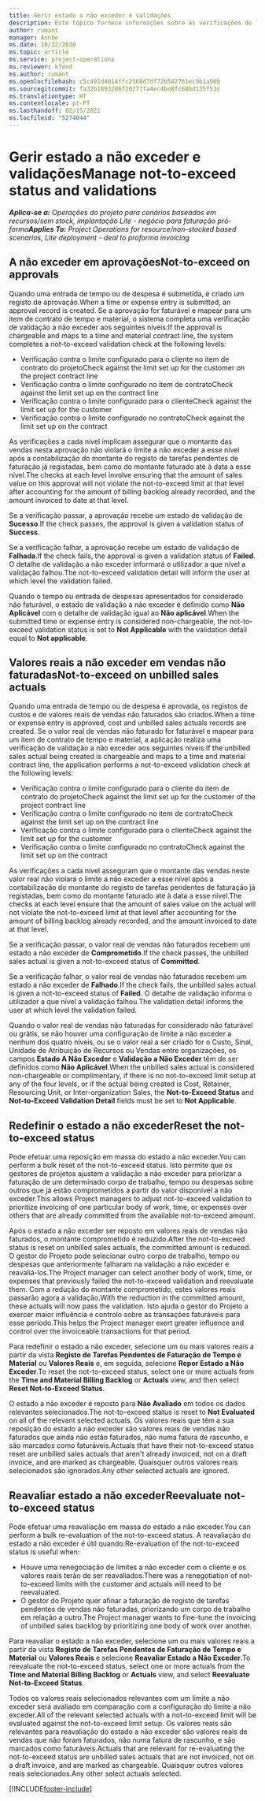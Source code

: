 ```yaml
---
title: Gerir estado a não exceder e validações
description: Este tópico fornece informações sobre as verificações de limite a não exceder realizadas no Project Operations.
author: rumant
manager: Annbe
ms.date: 10/22/2020
ms.topic: article
ms.service: project-operations
ms.reviewer: kfend
ms.author: rumant
ms.openlocfilehash: c5c491d4014ffc2568d7df72b542761ec9b1a90b
ms.sourcegitcommit: fa32b1893286f20271fa4ec4be8fc68bd135f53c
ms.translationtype: HT
ms.contentlocale: pt-PT
ms.lasthandoff: 02/15/2021
ms.locfileid: "5274044"
---
```

# <a name="manage-not-to-exceed-status-and-validations"></a><span data-ttu-id="9e690-103">Gerir estado a não exceder e validações</span><span class="sxs-lookup"><span data-stu-id="9e690-103">Manage not-to-exceed status and validations</span></span> 

<span data-ttu-id="9e690-104">_**Aplica-se a:** Operações do projeto para cenários baseados em recursos/sem stock, implantação Lite - negócio para faturação pró-forma_</span><span class="sxs-lookup"><span data-stu-id="9e690-104">_**Applies To:** Project Operations for resource/non-stocked based scenarios, Lite deployment - deal to proforma invoicing_</span></span>

## <a name="not-to-exceed-on-approvals"></a><span data-ttu-id="9e690-105">A não exceder em aprovações</span><span class="sxs-lookup"><span data-stu-id="9e690-105">Not-to-exceed on approvals</span></span>

<span data-ttu-id="9e690-106">Quando uma entrada de tempo ou de despesa é submetida, é criado um registo de aprovação.</span><span class="sxs-lookup"><span data-stu-id="9e690-106">When a time or expense entry is submitted, an approval record is created.</span></span> <span data-ttu-id="9e690-107">Se a aprovação for faturável e mapear para um item de contrato de tempo e material, o sistema completa uma verificação de validação a não exceder aos seguintes níveis:</span><span class="sxs-lookup"><span data-stu-id="9e690-107">If the approval is chargeable and maps to a time and material contract line, the system completes a not-to-exceed validation check at the following levels:</span></span>

  - <span data-ttu-id="9e690-108">Verificação contra o limite configurado para o cliente no item de contrato do projeto</span><span class="sxs-lookup"><span data-stu-id="9e690-108">Check against the limit set up for the customer on the project contract line</span></span>
  - <span data-ttu-id="9e690-109">Verificação contra o limite configurado no item de contrato</span><span class="sxs-lookup"><span data-stu-id="9e690-109">Check against the limit set up on the contract line</span></span>
  - <span data-ttu-id="9e690-110">Verificação contra o limite configurado para o cliente</span><span class="sxs-lookup"><span data-stu-id="9e690-110">Check against the limit set up for the customer</span></span>
  - <span data-ttu-id="9e690-111">Verificação contra o limite configurado no contrato</span><span class="sxs-lookup"><span data-stu-id="9e690-111">Check against the limit set up on the contract</span></span>

<span data-ttu-id="9e690-112">As verificações a cada nível implicam assegurar que o montante das vendas nesta aprovação não violará o limite a não exceder a esse nível após a contabilização do montante do registo de tarefas pendentes de faturação já registadas, bem como do montante faturado até à data a esse nível.</span><span class="sxs-lookup"><span data-stu-id="9e690-112">The checks at each level involve ensuring that the amount of sales value on this approval will not violate the not-to-exceed limit at that level after accounting for the amount of billing backlog already recorded, and the amount invoiced to date at that level.</span></span>

<span data-ttu-id="9e690-113">Se a verificação passar, a aprovação recebe um estado de validação de **Sucesso**.</span><span class="sxs-lookup"><span data-stu-id="9e690-113">If the check passes, the approval is given a validation status of **Success**.</span></span>

<span data-ttu-id="9e690-114">Se a verificação falhar, a aprovação recebe um estado de validação de **Falhada**.</span><span class="sxs-lookup"><span data-stu-id="9e690-114">If the check fails, the approval is given a validation status of **Failed**.</span></span> <span data-ttu-id="9e690-115">O detalhe de validação a não exceder informará o utilizador a que nível a validação falhou.</span><span class="sxs-lookup"><span data-stu-id="9e690-115">The not-to-exceed validation detail will inform the user at which level the validation failed.</span></span>

<span data-ttu-id="9e690-116">Quando o tempo ou entrada de despesas apresentados for considerado não faturável, o estado de validação a não exceder é definido como **Não Aplicável** com o detalhe de validação igual ao **Não aplicável**.</span><span class="sxs-lookup"><span data-stu-id="9e690-116">When the submitted time or expense entry is considered non-chargeable, the not-to-exceed validation status is set to **Not Applicable** with the validation detail equal to **Not applicable**.</span></span>

## <a name="not-to-exceed-on-unbilled-sales-actuals"></a><span data-ttu-id="9e690-117">Valores reais a não exceder em vendas não faturadas</span><span class="sxs-lookup"><span data-stu-id="9e690-117">Not-to-exceed on unbilled sales actuals</span></span>

<span data-ttu-id="9e690-118">Quando uma entrada de tempo ou de despesa é aprovada, os registos de custos e de valores reais de vendas não faturados são criados.</span><span class="sxs-lookup"><span data-stu-id="9e690-118">When a time or expense entry is approved, cost and unbilled sales actuals records are created.</span></span> <span data-ttu-id="9e690-119">Se o valor real de vendas não faturado for faturável e mapear para um item de contrato de tempo e material, a aplicação realiza uma verificação de validação a não exceder aos seguintes níveis:</span><span class="sxs-lookup"><span data-stu-id="9e690-119">If the unbilled sales actual being created is chargeable and maps to a time and material contract line, the application performs a not-to-exceed validation check at the following levels:</span></span>

  - <span data-ttu-id="9e690-120">Verificação contra o limite configurado para o cliente do item de contrato do projeto</span><span class="sxs-lookup"><span data-stu-id="9e690-120">Check against the limit set up for the customer of the project contract line</span></span>
  - <span data-ttu-id="9e690-121">Verificação contra o limite configurado no item de contrato</span><span class="sxs-lookup"><span data-stu-id="9e690-121">Check against the limit set up on the contract line</span></span>
  - <span data-ttu-id="9e690-122">Verificação contra o limite configurado para o cliente</span><span class="sxs-lookup"><span data-stu-id="9e690-122">Check against the limit set up for the customer</span></span>
  - <span data-ttu-id="9e690-123">Verificação contra o limite configurado no contrato</span><span class="sxs-lookup"><span data-stu-id="9e690-123">Check against the limit set up on the contract</span></span>

<span data-ttu-id="9e690-124">As verificações a cada nível asseguram que o montante das vendas neste valor real não violará o limite a não exceder a esse nível após a contabilização do montante do registo de tarefas pendentes de faturação já registadas, bem como do montante faturado até à data a esse nível.</span><span class="sxs-lookup"><span data-stu-id="9e690-124">The checks at each level ensure that the amount of sales value on the actual will not violate the not-to-exceed limit at that level after accounting for the amount of billing backlog already recorded, and the amount invoiced to date at that level.</span></span>

<span data-ttu-id="9e690-125">Se a verificação passar, o valor real de vendas não faturados recebem um estado a não exceder de **Comprometido**.</span><span class="sxs-lookup"><span data-stu-id="9e690-125">If the check passes, the unbilled sales actual is given a not-to-exceed status of **Committed**.</span></span>

<span data-ttu-id="9e690-126">Se a verificação falhar, o valor real de vendas não faturados recebem um estado a não exceder de **Falhado**.</span><span class="sxs-lookup"><span data-stu-id="9e690-126">If the check fails, the unbilled sales actual is given a not-to-exceed status of **Failed**.</span></span> <span data-ttu-id="9e690-127">O detalhe de validação informa o utilizador a que nível a validação falhou.</span><span class="sxs-lookup"><span data-stu-id="9e690-127">The validation detail informs the user at which level the validation failed.</span></span>

<span data-ttu-id="9e690-128">Quando o valor real de vendas não faturadas for considerado não faturável ou grátis, se não houver uma configuração de limite a não exceder a nenhum dos quatro níveis, ou se o valor real a ser criado for o Custo, Sinal, Unidade de Atribuição de Recursos ou Vendas entre organizações, os campos **Estado A Não Exceder** e **Validação a Não Exceder** têm de ser definidos como **Não Aplicável**.</span><span class="sxs-lookup"><span data-stu-id="9e690-128">When the unbilled sales actual is considered non-chargeable or complimentary, if there is no not-to-exceed limit setup at any of the four levels, or if the actual being created is Cost, Retainer, Resourcing Unit, or Inter-organization Sales, the **Not-to-Exceed Status** and **Not-to-Exceed Validation Detail** fields must be set to **Not Applicable**.</span></span>

## <a name="reset-the-not-to-exceed-status"></a><span data-ttu-id="9e690-129">Redefinir o estado a não exceder</span><span class="sxs-lookup"><span data-stu-id="9e690-129">Reset the not-to-exceed status</span></span>

<span data-ttu-id="9e690-130">Pode efetuar uma reposição em massa do estado a não exceder.</span><span class="sxs-lookup"><span data-stu-id="9e690-130">You can perform a bulk reset of the not-to-exceed status.</span></span> <span data-ttu-id="9e690-131">Isto permite que os gestores de projetos ajustem a validação a não exceder para priorizar a faturação de um determinado corpo de trabalho, tempo ou despesas sobre outros que já estão comprometidos a partir do valor disponível a não exceder.</span><span class="sxs-lookup"><span data-stu-id="9e690-131">This allows Project managers to adjust not-to-exceed validation to prioritize invoicing of one particular body of work, time, or expenses over others that are already committed from the available not-to-exceed amount.</span></span>

<span data-ttu-id="9e690-132">Após o estado a não exceder ser reposto em valores reais de vendas não faturados, o montante comprometido é reduzido.</span><span class="sxs-lookup"><span data-stu-id="9e690-132">After the not-to-exceed status is reset on unbilled sales actuals, the committed amount is reduced.</span></span> <span data-ttu-id="9e690-133">O gestor do Projeto pode selecionar outro corpo de trabalho, tempo ou despesas que anteriormente falharam na validação a não exceder e reavaliá-los.</span><span class="sxs-lookup"><span data-stu-id="9e690-133">The Project manager can select another body of work, time, or expenses that previously failed the not-to-exceed validation and reevaluate them.</span></span> <span data-ttu-id="9e690-134">Com a redução do montante comprometido, estes valores reais passarão agora a validação.</span><span class="sxs-lookup"><span data-stu-id="9e690-134">With the reduction in the committed amount, these actuals will now pass the validation.</span></span> <span data-ttu-id="9e690-135">Isto ajuda o gestor do Projeto a exercer maior influência e controlo sobre as transações faturáveis para esse período.</span><span class="sxs-lookup"><span data-stu-id="9e690-135">This helps the Project manager exert greater influence and control over the invoiceable transactions for that period.</span></span>

<span data-ttu-id="9e690-136">Para redefinir o estado a não exceder, selecione um ou mais valores reais a partir da vista **Registo de Tarefas Pendentes de Faturação de Tempo e Material** ou **Valores Reais** e, em seguida, selecione **Repor Estado a Não Exceder**.</span><span class="sxs-lookup"><span data-stu-id="9e690-136">To reset the not-to-exceed status, select one or more actuals from the **Time and Material Billing Backlog** or **Actuals** view, and then select **Reset Not-to-Exceed Status**.</span></span>

<span data-ttu-id="9e690-137">O estado a não exceder é reposto para **Não Avaliado** em todos os dados relevantes selecionados.</span><span class="sxs-lookup"><span data-stu-id="9e690-137">The not-to-exceed status is reset to **Not Evaluated** on all of the relevant selected actuals.</span></span> <span data-ttu-id="9e690-138">Os valores reais que têm a sua reposição do estado a não exceder são valores reais de vendas não faturados que ainda não estão faturados, não numa fatura de rascunho, e são marcados como faturáveis.</span><span class="sxs-lookup"><span data-stu-id="9e690-138">Actuals that have their not-to-exceed status reset are unbilled sales actuals that aren't already invoiced, not on a draft invoice, and are marked as chargeable.</span></span> <span data-ttu-id="9e690-139">Quaisquer outros valores reais selecionados são ignorados.</span><span class="sxs-lookup"><span data-stu-id="9e690-139">Any other selected actuals are ignored.</span></span>

## <a name="reevaluate-not-to-exceed-status"></a><span data-ttu-id="9e690-140">Reavaliar estado a não exceder</span><span class="sxs-lookup"><span data-stu-id="9e690-140">Reevaluate not-to-exceed status</span></span>

<span data-ttu-id="9e690-141">Pode efetuar uma reavaliação em massa do estado a não exceder.</span><span class="sxs-lookup"><span data-stu-id="9e690-141">You can perform a bulk re-evaluation of the not-to-exceed status.</span></span> <span data-ttu-id="9e690-142">A reavaliação do estado a não exceder é útil quando:</span><span class="sxs-lookup"><span data-stu-id="9e690-142">Re-evaluation of the not-to-exceed status is useful when:</span></span>

  - <span data-ttu-id="9e690-143">Houve uma renegociação de limites a não exceder com o cliente e os valores reais terão de ser reavaliados.</span><span class="sxs-lookup"><span data-stu-id="9e690-143">There was a renegotiation of not-to-exceed limits with the customer and actuals will need to be reevaluated.</span></span>
  - <span data-ttu-id="9e690-144">O gestor do Projeto quer afinar a faturação de registo de tarefas pendentes de vendas não faturadas, priorizando um corpo de trabalho em relação a outro.</span><span class="sxs-lookup"><span data-stu-id="9e690-144">The Project manager wants to fine-tune the invoicing of unbilled sales backlog by prioritizing one body of work over another.</span></span>

<span data-ttu-id="9e690-145">Para reavaliar o estado a não exceder, selecione um ou mais valores reais a partir da vista **Registo de Tarefas Pendentes de Faturação de Tempo e Material** ou **Valores Reais** e selecione **Reavaliar Estado a Não Exceder**.</span><span class="sxs-lookup"><span data-stu-id="9e690-145">To reevaluate the not-to-exceed status, select one or more actuals from the **Time and Material Billing Backlog** or **Actuals** view, and select **Reevaluate Not-to-Exceed Status**.</span></span>

<span data-ttu-id="9e690-146">Todos os valores reais selecionados relevantes com um limite a não exceder será avaliado em comparação com a configuração do limite a não exceder.</span><span class="sxs-lookup"><span data-stu-id="9e690-146">All of the relevant selected actuals with a not-to-exceed limit will be evaluated against the not-to-exceed limit setup.</span></span> <span data-ttu-id="9e690-147">Os valores reais são relevantes para reavaliação do estado a não exceder são valores reais de vendas que não foram faturados, não numa fatura de rascunho, e são marcados como faturáveis.</span><span class="sxs-lookup"><span data-stu-id="9e690-147">Actuals that are relevant for re-evaluating the not-to-exceed status are unbilled sales actuals that are not invoiced, not on a draft invoice, and are marked as chargeable.</span></span> <span data-ttu-id="9e690-148">Quaisquer outros valores reais selecionados.</span><span class="sxs-lookup"><span data-stu-id="9e690-148">Any other select actuals selected.</span></span>


[!INCLUDE[footer-include](../../includes/footer-banner.md)]